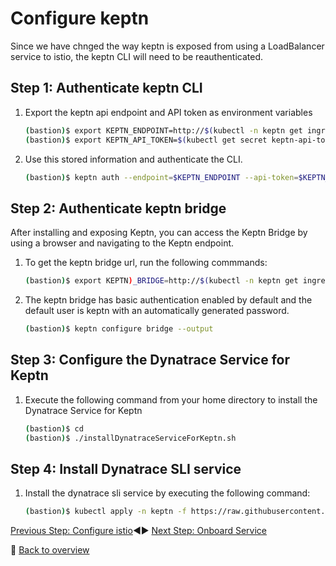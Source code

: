 # Configure keptn

Since we have chnged the way keptn is exposed from using a LoadBalancer service to istio, the keptn CLI will need to be reauthenticated.

## Step 1: Authenticate keptn CLI

1. Export the keptn api endpoint and API token as environment variables

    ```bash
    (bastion)$ export KEPTN_ENDPOINT=http://$(kubectl -n keptn get ingress api-keptn-ingress -ojsonpath='{.spec.rules[0].host}')/api
    (bastion)$ export KEPTN_API_TOKEN=$(kubectl get secret keptn-api-token -n keptn -ojsonpath='{.data.keptn-api-token}' | base64 --decode)
    ```

1. Use this stored information and authenticate the CLI.

    ```bash
    (bastion)$ keptn auth --endpoint=$KEPTN_ENDPOINT --api-token=$KEPTN_API_TOKEN
    ```

## Step 2: Authenticate keptn bridge

After installing and exposing Keptn, you can access the Keptn Bridge by using a browser and navigating to the Keptn endpoint.

1. To get the keptn bridge url, run the following commmands:

    ```bash
    (bastion)$ export KEPTN)_BRIDGE=http://$(kubectl -n keptn get ingress api-keptn-ingress -ojsonpath='{.spec.rules[0].host}')/bridge
    ```

1. The keptn bridge has basic authentication enabled by default and the default user is keptn with an automatically generated password.

    ```bash
    (bastion)$ keptn configure bridge --output
    ```

## Step 3: Configure the Dynatrace Service for Keptn

1. Execute the following command from your home directory to install the Dynatrace Service for Keptn

    ```bash
    (bastion)$ cd
    (bastion)$ ./installDynatraceServiceForKeptn.sh
    ```

## Step 4: Install Dynatrace SLI service

1. Install the dynatrace sli service by executing the following command:

    ```bash
    (bastion)$ kubectl apply -n keptn -f https://raw.githubusercontent.com/keptn-contrib/dynatrace-sli-service/0.7.0/deploy/service.yaml 
    ```

[Previous Step: Configure istio](../02_Configure_Istio):arrow_backward::arrow_forward: [Next Step: Onboard Service](../04_Onboard_Service)

:arrow_up_small: [Back to overview](../)